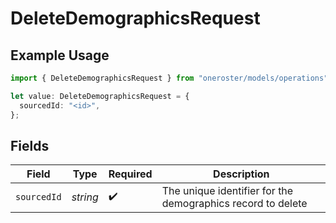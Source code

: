 # DeleteDemographicsRequest

## Example Usage

```typescript
import { DeleteDemographicsRequest } from "oneroster/models/operations";

let value: DeleteDemographicsRequest = {
  sourcedId: "<id>",
};
```

## Fields

| Field                                                       | Type                                                        | Required                                                    | Description                                                 |
| ----------------------------------------------------------- | ----------------------------------------------------------- | ----------------------------------------------------------- | ----------------------------------------------------------- |
| `sourcedId`                                                 | *string*                                                    | :heavy_check_mark:                                          | The unique identifier for the demographics record to delete |
